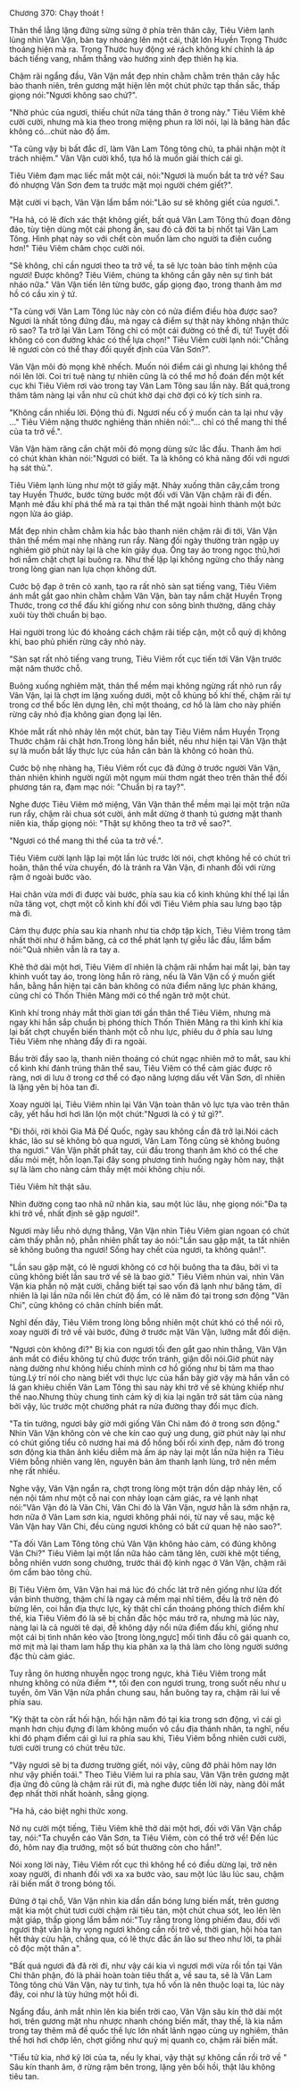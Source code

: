 




Chương 370: Chạy thoát !


Thân thể lẳng lặng đứng sừng sửng ở phía trên thân cây, Tiêu Viêm lạnh lùng nhìn Vân Vận, bàn tay nhoáng lên một cái, thật lớn Huyền Trọng Thước thoáng hiện mà ra. Trọng Thước huy động xé rách không khí chính là áp bách tiếng vang, nhắm thẳng vào hướng xinh đẹp thiên hạ kia.

Chậm rãi ngẩng đầu, Vân Vận mắt đẹp nhìn chằm chằm trên thân cây hắc bào thanh niên, trên gương mặt hiện lên một chút phức tạp thần sắc, thấp giọng nói:"Ngươi không sao chứ?".

"Nhờ phúc của ngươi, thiếu chút nữa táng thân ở trong này." Tiêu Viêm khẽ cười cười, nhưng mà kia theo trong miệng phun ra lời nói, lại là băng hàn đắc không có...chút nào độ ấm.

"Ta cũng vậy bị bất đắc dĩ, làm Vân Lam Tông tông chủ, ta phải nhận một ít trách nhiệm." Vân Vận cười khổ, tựa hồ là muốn giải thích cái gì.

Tiêu Viêm đạm mạc liếc mắt một cái, nói:"Ngươi là muốn bắt ta trở về? Sau đó nhượng Vân Sơn đem ta trước mặt mọi người chém giết?".

Mặt cười vi bạch, Vân Vận lẩm bẩm nói:"Lão sư sẽ không giết của ngươi.".

"Ha hả, có lẽ đích xác thật không giết, bất quá Vân Lam Tông thủ đoạn đông đảo, tùy tiện dùng một cái phong ấn, sau đó cả đời ta bị nhốt tại Vân Lam Tông. Hình phạt này so với chết còn muốn làm cho người ta điên cuồng hơn!" Tiêu Viêm châm chọc cười nói.

"Sẽ không, chỉ cần ngươi theo ta trở về, ta sẽ lực toàn bảo tính mệnh của ngươi! Được không? Tiêu Viêm, chúng ta không cần gây nên sự tình bát nháo nữa." Vân Vận tiến lên từng bước, gấp giọng đạo, trong thanh âm mơ hồ có cầu xin ý tứ.

"Ta cùng với Vân Lam Tông lúc này còn có nửa điểm điều hòa được sao? Ngươi là nhất tông đứng đầu, mà ngay cả điểm sự thật này không nhận thức rõ sao? Ta trở lại Vân Lam Tông chỉ có một cái đường có thể đi, tử! Tuyệt đối không có con đường khác có thể lựa chọn!" Tiêu Viêm cười lạnh nói:"Chẳng lẽ ngươi còn có thể thay đổi quyết định của Vân Sơn?".

Vân Vận môi đỏ mọng khẽ nhếch. Muốn nói điểm cái gì nhưng lại không thể nói lên lời. Coi trí tuệ nàng tự nhiên cũng là có thể mơ hồ đoán đến một kết cục khi Tiêu Viêm rơi vào trong tay Vân Lam Tông sau lần này. Bất quá,trong thâm tâm nàng lại vẫn như cũ chút khờ dại chờ đợi có kỳ tích sinh ra.

"Không cần nhiều lời. Động thủ đi. Ngươi nếu cố ý muốn cản ta lại như vậy …" Tiêu Viêm nặng thước nghiêng thản nhiên nói:"… chỉ có thể mang thi thể của ta trở về.".

Vân Vận hàm răng cắn chặt môi đỏ mọng dùng sức lắc đầu. Thanh âm hơi có chút khàn khàn nói:"Ngươi có biết. Ta là không có khả năng đối với ngươi hạ sát thủ.".

Tiêu Viêm lạnh lùng như một tờ giấy mặt. Nhảy xuống thân cây,cầm trong tay Huyền Thước, bước từng bước một đối với Vân Vận chậm rãi đi đến. Mạnh mẻ đấu khí phá thể mà ra tại thân thể mặt ngoài hình thành một bức ngọn lửa áo giáp.

Mắt đẹp nhìn chằm chằm kia hắc bào thanh niên chậm rãi đi tới, Vân Vận thân thể mềm mại nhẹ nhàng run rẩy. Nàng đối ngày thường tràn ngập uy nghiêm giờ phút này lại là che kín giãy dụa. Ống tay áo trong ngọc thủ,hơi hơi nắm chặt chợt lại buông ra. Như thế lặp lại không ngừng cho thấy nàng trong lòng gian nan lựa chọn không dứt.

Cước bộ đạp ở trên cỏ xanh, tạo ra rất nhỏ sàn sạt tiếng vang, Tiêu Viêm ánh mắt gắt gao nhìn chằm chằm Vân Vận, bàn tay nắm chặt Huyền Trọng Thước, trong cơ thể đấu khí giống như con sông bình thường, dâng chảy xuôi tùy thời chuẩn bị bạo.

Hai người trong lúc đó khoảng cách chậm rãi tiếp cận, một cỗ quỷ dị không khí, bao phủ phiến rừng cây nhỏ này.

"Sàn sạt rất nhỏ tiếng vang trung, Tiêu Viêm rốt cục tiến tới Vân Vận trước mặt năm thước chỗ.

Buông xuống nghiêm mặt, thân thể mềm mại không ngừng rất nhỏ run rẩy Vân Vận, lại là chợt im lặng xuống dưới, một cỗ khủng bố khí thế, chậm rãi tự trong cơ thể bốc lên dựng lên, chỉ một thoáng, cơ hồ là làm cho này phiến rừng cây nhỏ địa không gian đọng lại lên.

Khóe mắt rất nhỏ nhảy lên một chút, bàn tay Tiêu Viêm nắm Huyền Trọng Thước chậm rãi chặt hơn.Trong lòng hắn biết, nếu như hiện tại Vân Vận thật sự là muốn bắt lấy thực lực của hắn căn bản là không có hoàn thủ.

Cước bộ nhẹ nhàng hạ, Tiêu Viêm rốt cục đã đứng ở trước người Vân Vận, thản nhiên khinh người ngửi một ngụm mùi thơm ngát theo trên thân thể đối phương tán ra, đạm mạc nói: "Chuẩn bị ra tay?".

Nghe được Tiêu Viêm mở miệng, Vân Vận thân thể mềm mại lại một trận nữa run rẩy, chậm rãi chua sót cười, ánh mắt dừng ở thanh tú gương mặt thanh niên kia, thấp giọng nói: "Thật sự không theo ta trở về sao?".

"Ngươi có thể mang thi thể của ta trở về.".

Tiêu Viêm cười lạnh lập lại một lần lúc trước lời nói, chợt không hề có chút trì hoãn, thân thể vừa chuyển, đó là tránh ra Vân Vận, đi nhanh đối với rừng rậm ở ngoài bước vào.

Hai chân vừa mới đi được vài bước, phía sau kia cổ kinh khủng khí thế lại lần nữa tăng vọt, chợt một cỗ kình khí đối với Tiêu Viêm phía sau lưng bạo tập mà đi.

Cảm thụ được phía sau kia nhanh như tia chớp tập kích, Tiêu Viêm trong tâm nhất thời như ở hầm băng, cả cơ thể phát lạnh tự giễu lắc đầu, lẩm bẩm nói:"Quả nhiên vẫn là ra tay a.

Khẽ thở dài một hơi, Tiêu Viêm dĩ nhiên là chậm rãi nhắm hai mắt lại, bàn tay khinh vuốt tay áo, trong lòng hắn rõ ràng, nếu là Vân Vận cố ý muốn giết hắn, bằng hắn hiện tại căn bản không có nửa điểm năng lực phản kháng, cũng chỉ có Thốn Thiên Mãng mới có thể ngăn trở một chút.

Kình khí trong nháy mắt thời gian tới gần thân thể Tiêu Viêm, nhưng mà ngay khi hắn sắp chuẩn bị phóng thích Thốn Thiên Mãng ra thì kình khí kia lại bất chợt chuyển biến thành một cỗ nhu lực, phiêu du ở phía sau lưng Tiêu Viêm nhẹ nhàng đẩy đi ra ngoài.

Bầu trời đầy sao lạ, thanh niên thoáng có chút ngạc nhiên mở to mắt, sau khi cổ kình khí đánh trúng thân thể sau, Tiêu Viêm có thể cảm giác được rõ ràng, nơi di lưu ở trong cơ thể có đạo năng lượng dấu vết Vân Sơn, dĩ nhiên là lặng yên bị hòa tan đi.

Xoay người lại, Tiêu Viêm nhìn lại Vân Vận toàn thân vô lực tựa vào trên thân cây, yết hầu hơi hơi lăn lộn một chút:"Ngươi là có ý tứ gì?".

"Đi thôi, rời khỏi Gia Mã Đế Quốc, ngày sau không cần đã trở lại.Nói cách khác, lão sư sẽ không bỏ qua ngươi, Vân Lam Tông cũng sẽ không buông tha ngươi." Vân Vận phất phất tay, cúi đầu trong thanh âm khó có thể che dấu mỏi mệt, hỗn loạn.Tại đây song phương tình huống ngày hôm nay, thật sự là làm cho nàng cảm thấy mệt mỏi không chịu nổi.

Tiêu Viêm hít thật sâu.

Nhìn đường cong tao nhã nữ nhân kia, sau một lúc lâu, nhẹ giọng nói:"Đa tạ khi trở về, nhất định sẽ gặp ngươi!".

Ngươi mày liễu nhỏ dựng thẳng, Vân Vận nhìn Tiêu Viêm gian ngoan có chút cảm thấy phẫn nộ, phẫn nhiên phất tay áo nói:"Lần sau gặp mặt, ta tất nhiên sẽ không buông tha ngươi! Sống hay chết của ngươi, ta không quản!".

"Lần sau gặp mặt, có lẽ ngươi không có cơ hội buông tha ta đâu, bởi vì ta cũng không biết lần sau trở về sẽ là bao giờ." Tiêu Viêm nhún vai, nhìn Vân Vận kia phẫn nộ mặt cười, chẳng biết tại sao vốn đã lạnh như băng tâm, dĩ nhiên là lại lần nữa nổi lên chút độ ấm, có lẽ năm đó tại trong sơn động "Vân Chi", cũng không có chân chính biến mất.

Nghĩ đến đây, Tiêu Viêm trong lòng bỗng nhiên một chút khó có thể nói rõ, xoay người đi trở về vài bước, đứng ở trước mặt Vân Vận, lưỡng mắt đối diện.

"Ngươi còn không đi?" Bị kia con ngươi tối đen gắt gao nhìn thẳng, Vân Vận ánh mắt có điều không tự chủ được trốn tránh, giận dỗi nói.Giờ phút này nàng dường như không hiểu chính mình cơ hồ giống như bị tâm ma thao túng.Lý trí nói cho nàng biết với thực lực của hắn bây giờ vậy mà hắn vẫn có lá gan khiêu chiến Vân Lam Tông thì sau này khi trở về sẽ khủng khiếp như thế nao.Nhưng thủy chung tình cảm kỳ dị kia lại ngăn trở sát tâm của nàng bởi vậy, lúc trước một chưởng phát ra nửa đường thay đổi mục đích.

"Ta tin tưởng, ngươi bây giờ mới giống Vân Chi năm đó ở trong sơn động." Nhìn Vân Vận không còn vẻ che kín cao quý ung dung, giờ phút này lại như có chút giống tiểu cô nương hai má đổ hồng bối rối xinh đẹp, năm đó trong sơn động kia thân ảnh kiều diễm mà ấm áp này lại một lần nữa hiện ra Tiêu Viêm bỗng nhiên vang lên, nguyên bản âm thanh lạnh lùng, trở nên mềm nhẹ rất nhiều.

Nghe vậy, Vân Vận ngẩn ra, chợt trong lòng một trận dồn dập nhảy lên, cố nén nội tâm như một cỗ nai con nhảy loạn cảm giác, ra vẻ lạnh nhạt nói:"Vân Vận đó là Vân Chi, Vân Chi đó là Vân Vận, ngươ hẳn là sớm nhận ra, hơn nữa ở Vân Lam sơn kia, ngươi không phải nói, từ nay về sau, mặc kệ Vân Vận hay Vân Chi, đều cùng ngươi không có bất cứ quan hệ nào sao?".

"Ta đối Vân Lam Tông tông chủ Vân Vận không hảo cảm, có đúng không Vân Chi?" Tiêu Viêm lại một lần nữa hảo cảm tăng lên, cười khẽ một tiếng, bỗng nhiên vươn song chưởng, trước thái độ kinh ngạc ở Vân Vận, chậm rãi ôm cẩm bào tông chủ.

Bị Tiêu Viêm ôm, Vân Vận hai má lúc đó chốc lát trở nên giống như lửa đốt vân bình thường, thậm chí là ngay cả mềm mại nhĩ tiêm, đều là trở nên đỏ bừng lên, coi hắn địa thực lực, kỳ thật chỉ cần thoáng phóng thích điểm khí thế, kia Tiêu Viêm đó là sẽ bị chấn đắc hộc máu trở ra, nhưng mà lúc này, nàng lại là cả người tê dại, đề không dậy nổi nửa điểm đấu khí, giống như một cái bị tình nhân kéo vào [trong lòng,ngực] mối tình đầu cô gái quanh co, mờ mịt mà lại tham lam hấp thụ kia phân xa lạ thả làm cho lòng người sướng đặc thù cảm giác.

Tuy rằng ôn hương nhuyễn ngọc trong ngực, khả Tiêu Viêm trong mắt nhưng không có nửa điểm **, tối đen con ngươi trung, trong suốt nếu như u tuyền, ôm Vân Vận nửa phần chung sau, hắn buông tay ra, chậm rãi lui về phía sau.

"Kỳ thật ta còn rất hối hận, hối hận năm đó tại kia trong sơn động, vì cái gì mạnh hơn chịu đựng đi làm không muốn vô cầu địa thánh nhân, ta nghĩ, nếu khi đó phạm điểm cái gì lui ra phía sau khi, Tiêu Viêm bỗng nhiên cười cười, tươi cười trung có chút trêu tức.

"Vậy ngươi sẽ bị ta đương trường giết, nói vậy, cũng đỡ phải hôm nay lớn như vậy phiền toái." Theo Tiêu Viêm lui ra phía sau, Vân Vận trên gương mặt địa ửng đỏ cũng là chậm rãi rút đi, mà nghe được tiền lời này, nàng đôi mắt đẹp nhất thời nhất hoành, sẳng giọng.

"Ha hả, cáo biệt nghi thức xong.

Nở nụ cười một tiếng, Tiêu Viêm khẽ thở dài một hơi, đối với Vân Vận chắp tay, nói:"Ta chuyển cáo Vân Sơn, ta Tiêu Viêm, còn có thể trở về! Đến lúc đó, hôm nay địa trướng, một số bút thường còn cho hắn!".

Nói xong lời này, Tiêu Viêm rốt cục thì không hề có điều dừng lại, trở nên xoay người, đi nhanh đối với xa xa bước vào, sau một lúc lâu lúc sau, chậm rãi biến mất ở trong bóng tối.

Đứng ở tại chỗ, Vân Vận nhìn kia dần dần bóng lưng biến mất, trên gương mặt kia một chút tươi cười chậm rãi tiêu tán, một chút chua sót, leo lên lên mặt giáp, thấp giọng lẩm bẩm nói:"Tuy rằng trong lòng phiếm đau, đối với ngươi thật vẫn là hy vọng ngươi không cần rồi trở về, thời gian, hội hòa tan hết thảy cừu hận, chẳng qua, có lẽ thực đắc ấn lão sư theo như lời, ta phải cô độc một thân a".

"Bất quá ngươi đã đã rời đi, như vậy cái kia vì ngươi mới vừa rồi tồn tại Vân Chi thân phận, đó là phải hoàn toàn tiêu thất a, về sau ta, sẽ là Vân Lam Tông tông chủ Vân Vận, này tư tình, tựa hồ vốn là nên thuộc loại ta, lúc này đây, coi như là tùy hứng một hồi đi.

Ngẩng đầu, ánh mắt nhìn lên kia biển trời cao, Vân Vận sâu kín thở dài một hơi, trên gương mặt nhu nhược nhanh chóng biến mất, thay thế, là kia nắm trong tay thêm mã đế quốc thế lực lớn nhất lãnh ngạo cùng uy nghiêm, thân thể hơi hơi chớp lên, chợt giống như quỷ mị quanh co, chậm rãi biến mất.

"Tiểu tử kia, nhớ kỹ lời của ta, nếu ly khai, vậy thật sự không cần rồi trở về " Sâu kín thanh âm, ở rừng rậm bên trong, lặng yên bồi hồi, thật lâu không tiêu tan.




